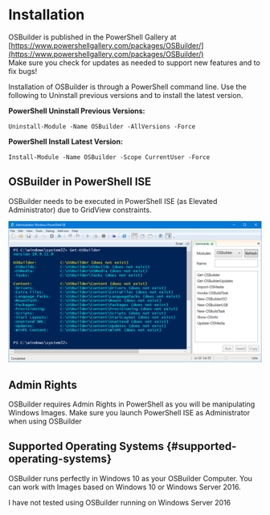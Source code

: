 # Installation

OSBuilder is published in the PowerShell Gallery at [https://www.powershellgallery.com/packages/OSBuilder/](https://www.powershellgallery.com/packages/OSBuilder/)  
Make sure you check for updates as needed to support new features and to fix bugs!

Installation of OSBuilder is through a PowerShell command line. Use the following to Uninstall previous versions and to install the latest version.

**PowerShell Uninstall Previous Versions:**

```text
Uninstall-Module -Name OSBuilder -AllVersions -Force
```

**PowerShell Install Latest Version:**

```text
Install-Module -Name OSBuilder -Scope CurrentUser -Force
```

## OSBuilder in PowerShell ISE

OSBuilder needs to be executed in PowerShell ISE \(as Elevated Administrator\) due to GridView constraints.

![OSBuilder 18.9.11.0](../.gitbook/assets/2018-09-11_15-11-53.png)

## Admin Rights

OSBuilder requires Admin Rights in PowerShell as you will be manipulating Windows Images. Make sure you launch PowerShell ISE as Administrator when using OSBuilder

## Supported Operating Systems {#supported-operating-systems}

OSBuilder runs perfectly in Windows 10 as your OSBuilder Computer. You can work with Images based on Windows 10 or Windows Server 2016.

I have not tested using OSBuilder running on Windows Server 2016

